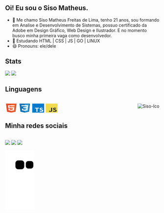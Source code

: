 ## Oi! Eu sou o Siso Matheus. 

- 🔭 Me chamo Siso Matheus Freitas de Lima, tenho 21 anos, sou formando em Analise e Desenvolvimento de Sistemas, possuo certificado da Adobe em Design Gráfico, Web Design e Ilustrador.
E no momento busco minha primeira vaga como desenvolvedor.
- 🌱 Estudando HTML | CSS | JS | GO | LINUX 
- 😄 Pronouns: ele/dele

## Stats

<div>
  <img height="180" src="https://github-readme-stats.vercel.app/api?username=syso069&show_icons=true&theme=merko&include_all_commits=true&count_private=true"/>
  <img height="180"  src="https://github-readme-stats.vercel.app/api/top-langs/?username=syso069&layout=compact&langs_count=168&theme=merko"/>
</div>

## Linguagens 

<div style="display: inline_block"><br>
  <img align="center" alt="Siso-Html5" height="30" width="40" src="https://github.com/devicons/devicon/blob/master/icons/html5/html5-original.svg">
  <img align="center" alt="Siso-Css3" height="30" width="40" src="https://github.com/devicons/devicon/blob/master/icons/css3/css3-original.svg">
  <img align="center" alt="Siso-Ts" height="30" width="40" src="https://github.com/devicons/devicon/blob/master/icons/typescript/typescript-original.svg">
  <img align="center" alt="Siso-Js" height="30" width="40" src="https://github.com/devicons/devicon/blob/master/icons/javascript/javascript-original.svg">
  <img height="100" align="right" alt="Siso-Ico" src="https://user-images.githubusercontent.com/94554205/210275579-fa5257bd-3d2f-4c03-ba84-a9a48fc3895c.PNG">
</div>

## Minha redes sociais

<div><br>
  <a href="https://www.instagram.com/syso69/"><img src="https://img.shields.io/badge/Instagram-E4405F?style=for-the-badge&logo=instagram&logoColor=white"></a>
  <a href="https://mail.google.com/mail/u/0/#inbox?compose=CllgCHrkVlxHXWHGRzcZMmmTnLzSSFTZXwRtVPJXvVLqQFjQBGPVkTNXSWgZRvRKKWfBcWtJCKg"><img src="https://img.shields.io/badge/Gmail-D14836?style=for-the-badge&logo=gmail&logoColor=white"></a>
  <a href="https://www.linkedin.com/in/siso-matheus-060193193/" ><img src="https://img.shields.io/badge/LinkedIn-0077B5?style=for-the-badge&logo=linkedin&logoColor=white"></a>
</div>

![Snake animation](https://github.com/Syso069/Syso069/blob/output/github-contribution-grid-snake.svg)
